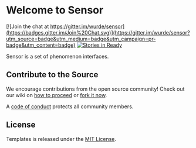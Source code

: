 # Welcome to Sensor

[![Join the chat at https://gitter.im/wurde/sensor](https://badges.gitter.im/Join%20Chat.svg)](https://gitter.im/wurde/sensor?utm_source=badge&utm_medium=badge&utm_campaign=pr-badge&utm_content=badge)
[![Stories in Ready](https://badge.waffle.io/wurde/sensor.svg?label=ready&title=Ready)](http://waffle.io/wurde/sensor)

Sensor is a set of phenomenon interfaces.

## Contribute to the Source

We encourage contributions from the open source community! Check out our wiki on [how to proceed](https://github.com/wurde/sensor/wiki/Contributing) or [fork it now](https://github.com/wurde/sensor/fork).

A [code of conduct](https://github.com/wurde/sensor/blob/master/CODE_OF_CONDUCT.md) protects all community members.

## License

Templates is released under the [MIT License](http://www.opensource.org/licenses/MIT).
